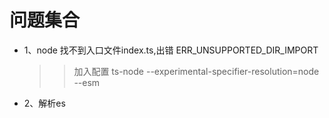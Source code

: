 # 问题集合

- 1、node 找不到入口文件index.ts,出错 ERR_UNSUPPORTED_DIR_IMPORT
  > > 加入配置 ts-node --experimental-specifier-resolution=node --esm
- 2、解析es

